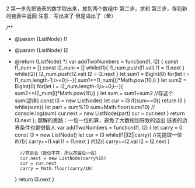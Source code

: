 2
第一步先把链表的数字取出来，放到两个数组中
第二步，求和
第三步，存到新的链表中返回
注意：写出来了 但是溢出了（晕）

/**
- @param {ListNode} l1
- @param {ListNode} l2
- @return {ListNode}
*/
var addTwoNumbers = function(l1, l2) {
    const l1_num = []
    const l2_num = []
    while(l1){
        l1_num.push(l1.val)
        l1 = l1.next
    }
    while(l2){
        l2_num.push(l2.val)
        l2 = l2.next
    }
    let sum1 = BigInt(0)
    for(let i = l1_num.length-1;i>=0;i--){
        sum1+=l1_num[i]*Math.pow(10,i)
    }
    let sum2 = BigInt(0)
    for(let i = l2_num.length-1;i>=0;i--){
        sum2+=l2_num[i]*Math.pow(10,i)
    }
    let sum = sum1+sum2
    //存这个sum(逆序)
    const l3 = new ListNode()
    let cur = l3
    if(sum==0){
        return l3
    }
    while(sum){
        let part = sum%10
        sum=Math.floor(sum/10)
        // console.log(sum)
        cur.next = new ListNode(part)
        cur = cur.next
    }
    return l3.next
};
题解的思路：一位一位的算，避免了大数相加导致的溢出 
链表的边界条件也是很恼人
var addTwoNumbers = function(l1, l2) {
    let carry = 0
    const l3 = new ListNode()
    let cur = l3
    while(l1||l2||carry){
        //先提取一位
        if(l1){
            carry+=l1.val
            l1 = l1.next
        }
        if(l2){
            carry+=l2.val
            l2 = l2.next
        }
        
        
        //存进去（进位不存，所以存最后一位）
        cur.next = new ListNode(carry%10)
        cur = cur.next
        carry = Math.floor(carry/10)
        

    }
   return l3.next
}